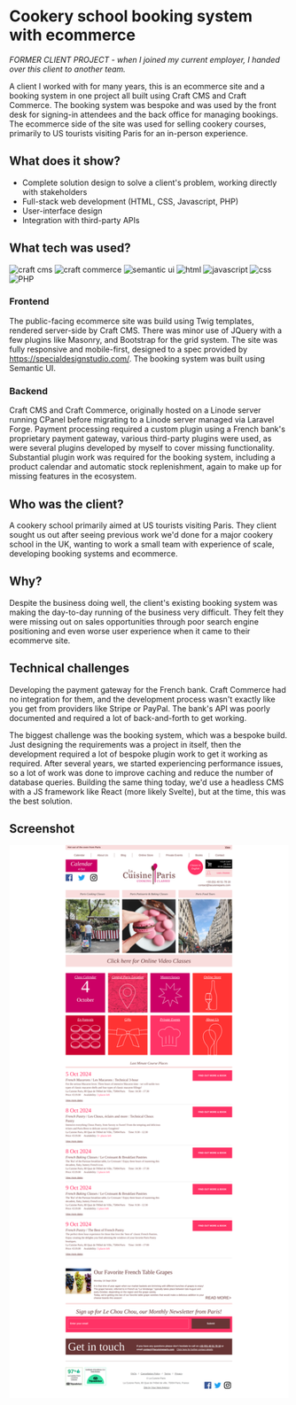 # Cookery school booking system with ecommerce
*FORMER CLIENT PROJECT - when I joined my current employer, I handed over this client to another team.*

A client I worked with for many years, this is an ecommerce site and a booking system in one project all built using Craft CMS and Craft Commerce. The booking system was bespoke and was used by the front desk for signing-in attendees and the back office for managing bookings. The ecommerce side of the site was used for selling cookery courses, primarily to US tourists visiting Paris for an in-person experience.

## What does it show?
- Complete solution design to solve a client's problem, working directly with stakeholders
- Full-stack web development (HTML, CSS, Javascript, PHP)
- User-interface design
- Integration with third-party APIs

## What tech was used?
![craft cms](https://img.shields.io/badge/Craft_CMS-brown)
![craft commerce](https://img.shields.io/badge/Craft_Commerce-brown)
![semantic ui](https://img.shields.io/badge/Semantic_UI-brown)
![html](https://img.shields.io/badge/HTML-blue)
![javascript](https://img.shields.io/badge/Javascript-blue)
![css](https://img.shields.io/badge/CSS-blue)
![PHP](https://img.shields.io/badge/PHP-blue)

### Frontend
The public-facing ecommerce site was build using Twig templates, rendered server-side by Craft CMS. There was minor use of JQuery with a few plugins like Masonry, and Bootstrap for the grid system. The site was fully responsive and mobile-first, designed to a spec provided by https://specialdesignstudio.com/.
The booking system was built using Semantic UI.

### Backend
Craft CMS and Craft Commerce, originally hosted on a Linode server running CPanel before migrating to a Linode server managed via Laravel Forge.
Payment processing required a custom plugin using a French bank's proprietary payment gateway, various third-party plugins were used, as were several plugins developed by myself to cover missing functionality.
Substantial plugin work was required for the booking system, including a product calendar and automatic stock replenishment, again to make up for missing features in the ecosystem.

## Who was the client?
A cookery school primarily aimed at US tourists visiting Paris. They client sought us out after seeing previous work we'd done for a major cookery school in the UK, wanting to work a small team with experience of scale, developing booking systems and ecommerce.

## Why?
 Despite the business doing well, the client's existing booking system was making the day-to-day running of the business very difficult. They felt they were missing out on sales opportunities through poor search engine positioning and even worse user experience when it came to their ecommerve site.

## Technical challenges
Developing the payment gateway for the French bank. Craft Commerce had no integration for them, and the development process wasn't exactly like you get from providers like Stripe or PayPal. The bank's API was poorly documented and required a lot of back-and-forth to get working.

The biggest challenge was the booking system, which was a bespoke build. Just designing the requirements was a project in itself, then the development required a lot of bespoke plugin work to get it working as required. After several years, we started experiencing performance issues, so a lot of work was done to improve caching and reduce the number of database queries. Building the same thing today, we'd use a headless CMS with a JS framework like React (more likely Svelte), but at the time, this was the best solution.

## Screenshot
![Screenshot of the cookery school's homepage'](screenshot.png)